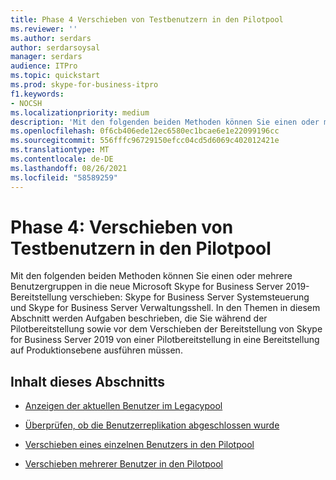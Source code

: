 ```yaml
---
title: Phase 4 Verschieben von Testbenutzern in den Pilotpool
ms.reviewer: ''
ms.author: serdars
author: serdarsoysal
manager: serdars
audience: ITPro
ms.topic: quickstart
ms.prod: skype-for-business-itpro
f1.keywords:
- NOCSH
ms.localizationpriority: medium
description: 'Mit den folgenden beiden Methoden können Sie einen oder mehrere Benutzergruppen in die neue Microsoft Skype for Business Server 2019-Bereitstellung verschieben: Skype for Business Server Systemsteuerung und Skype for Business Server Verwaltungsshell. In den Themen in diesem Abschnitt werden Aufgaben beschrieben, die Sie während der Pilotbereitstellung sowie vor dem Verschieben der Bereitstellung von Skype for Business Server 2019 von einer Pilotbereitstellung in eine Bereitstellung auf Produktionsebene ausführen müssen.'
ms.openlocfilehash: 0f6cb406ede12ec6580ec1bcae6e1e22099196cc
ms.sourcegitcommit: 556fffc96729150efcc04cd5d6069c402012421e
ms.translationtype: MT
ms.contentlocale: de-DE
ms.lasthandoff: 08/26/2021
ms.locfileid: "58589259"
---
```

# <a name="phase-4-move-test-users-to-the-pilot-pool"></a>Phase 4: Verschieben von Testbenutzern in den Pilotpool

Mit den folgenden beiden Methoden können Sie einen oder mehrere Benutzergruppen in die neue Microsoft Skype for Business Server 2019-Bereitstellung verschieben: Skype for Business Server Systemsteuerung und Skype for Business Server Verwaltungsshell. In den Themen in diesem Abschnitt werden Aufgaben beschrieben, die Sie während der Pilotbereitstellung sowie vor dem Verschieben der Bereitstellung von Skype for Business Server 2019 von einer Pilotbereitstellung in eine Bereitstellung auf Produktionsebene ausführen müssen.
  
## <a name="in-this-section"></a>Inhalt dieses Abschnitts

- [Anzeigen der aktuellen Benutzer im Legacypool](view-current-users-in-legacy-pool.md)
    
- [Überprüfen, ob die Benutzerreplikation abgeschlossen wurde](verify-user-replication-has-completed.md)
    
- [Verschieben eines einzelnen Benutzers in den Pilotpool](move-a-single-user-to-the-pilot-pool.md)
    
- [Verschieben mehrerer Benutzer in den Pilotpool](move-multiple-users-to-the-pilot-pool.md)
    

